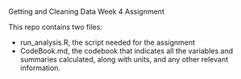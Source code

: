 Getting and Cleaning Data Week 4 Assignment

This repo contains two files: 
- run_analysis.R, the script needed for the assignment
- CodeBook.md, the codebook that indicates all the variables and summaries calculated, along with units, and any other relevant information.

